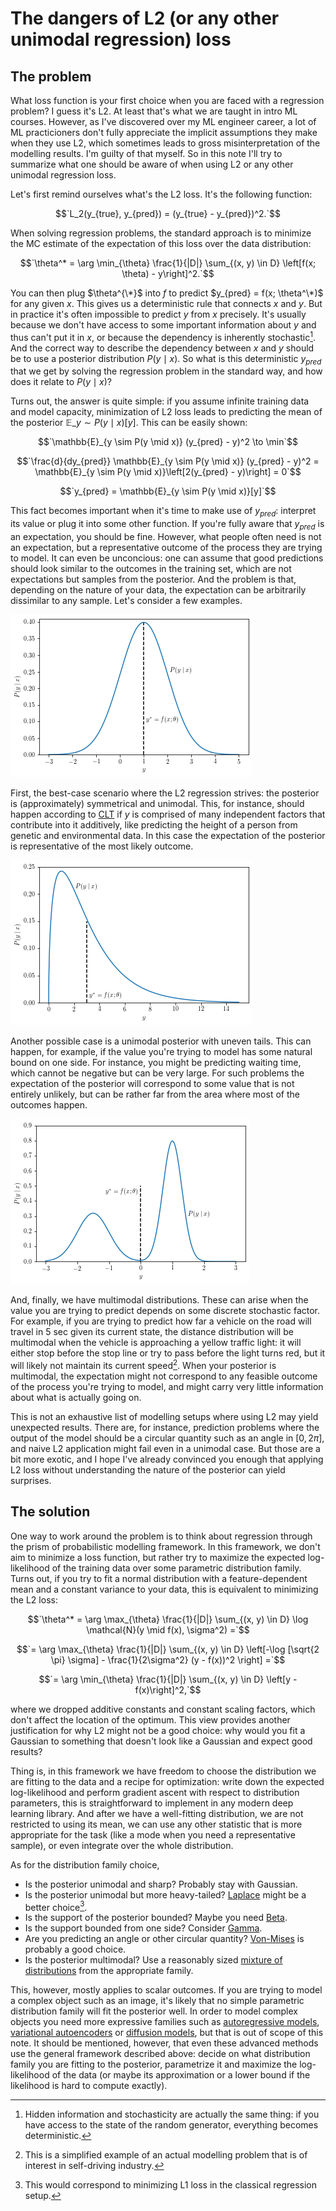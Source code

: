 # The dangers of L2 (or any other unimodal regression) loss

## The problem
What loss function is your first choice when you are faced with a regression problem? I guess it's L2. At least that's what we are taught in intro ML courses.
However, as I've discovered over my ML engineer career, a lot of ML practicioners don't fully appreciate the implicit assumptions they make
when they use L2,
which sometimes leads to gross misinterpretation of the modelling results. I'm guilty of that myself. So in this note I'll try to summarize what one should be aware of when using L2 or any other unimodal regression loss.

Let's first remind ourselves what's the L2 loss. It's the following function:

$$`L_2(y_{true}, y_{pred}) = (y_{true} - y_{pred})^2.`$$

When solving regression problems, the standard approach is to minimize the MC estimate of the expectation of this loss over the data distribution:

$$`\theta^* = \arg \min_{\theta} \frac{1}{|D|} \sum_{(x, y) \in D} \left[f(x; \theta) - y\right]^2.`$$

You can then plug $\theta^{\*}$ into $f$ to predict $y_{pred} = f(x; \theta^\*)$ for any given $x$.
This gives us a deterministic rule that connects $x$ and $y.$ But in practice it's often impossible to predict $y$ from $x$ precisely.
It's usually because we don't have access to some important information about $y$ and thus can't put it in $x$, or because the dependency is inherently stochastic[^1].
And the correct way to describe the dependency between $x$ and $y$ should be to use a posterior distribution $P(y \mid x)$.
So what is this deterministic $y_{pred}$ that we get by solving the regression problem in the standard way, and how does it relate to $P(y \mid x)$?

Turns out, the answer is quite simple: if you assume infinite training data and model capacity,
minimization of L2 loss leads to predicting the mean of the posterior $\mathbb{E}\_{y \sim P(y \mid x)}[y]$.
This can be easily shown:

$$`\mathbb{E}_{y \sim P(y \mid x)} (y_{pred} - y)^2 \to \min`$$

$$`\frac{d}{dy_{pred}} \mathbb{E}_{y \sim P(y \mid x)} (y_{pred} - y)^2 = \mathbb{E}_{y \sim P(y \mid x)}\left[2(y_{pred} - y)\right] = 0`$$

$$`y_{pred} = \mathbb{E}_{y \sim P(y \mid x)}[y]`$$

This fact becomes important when it's time to make use of $y_{pred}$: interpret its value or plug it into some other function.
If you're fully aware that $y_{pred}$ is an expectation, you should be fine.
However, what people often need is not an expectation, but a representative outcome of the process they are trying to model.
It can even be unconcious: one can assume that good predictions should look similar to the outcomes in the training set,
which are not expectations but samples from the posterior.
And the problem is that, depending on the nature of your data, the expectation can be arbitrarily dissimilar to any sample. Let's consider a few examples.

![A symmetrical unimodal posterior](/images/dangers-of-l2-loss/posterior_unimodal_symmetric.png)

First, the best-case scenario where the L2 regression strives: the posterior is (approximately) symmetrical and unimodal. This, for instance, should happen according to [CLT](https://en.wikipedia.org/wiki/Central_limit_theorem) if $y$ is comprised of many independent factors that contribute into it additively, like predicting the height of a person from genetic and environmental data.
In this case the expectation of the posterior is representative of the most likely outcome.

![A skewed unimodal posterior](/images/dangers-of-l2-loss/posterior_unimodal_skewed.png)

Another possible case is a unimodal posterior with uneven tails. This can happen, for example, if the value you're trying to model has some natural bound on one side.
For instance, you might be predicting waiting time, which cannot be negative but can be very large.
For such problems the expectation of the posterior will correspond to some value that is not entirely unlikely, but can be rather far from the area where most of the outcomes happen.

![A multimodal posterior](/images/dangers-of-l2-loss/posterior_multimodal.png)

And, finally, we have multimodal distributions. These can arise when the value you are trying to predict depends on some discrete stochastic factor.
For example, if you are trying to predict how far a vehicle on the road will travel in 5 sec given its current state, the distance distribution will be multimodal when the vehicle is approaching a yellow traffic light:
it will either stop before the stop line or try to pass before the light turns red, but it will likely not maintain its current speed[^2].
When your posterior is multimodal, the expectation might not correspond to any feasible outcome of the process you're trying to model,
and might carry very little information about what is actually going on.

This is not an exhaustive list of modelling setups where using L2 may yield unexpected results.
There are, for instance, prediction problems where the output of the model should be a circular quantity such as an angle in $[0, 2\pi]$, and naive L2 application might fail even in a unimodal case.
But those are a bit more exotic, and I hope I've already convinced you enough that applying L2 loss without understanding the nature of the posterior can yield surprises.

## The solution

One way to work around the problem is to think about regression through the prism of probabilistic modelling framework. In this framework, we don't aim to minimize a loss function, but rather try to maximize the expected log-likelihood of the training data over some parametric distribution family. Turns out, if you try to fit a normal distribution with a feature-dependent mean and a constant variance to your data, this is equivalent to minimizing the L2 loss:

$$`\theta^* = \arg \max_{\theta} \frac{1}{|D|} \sum_{(x, y) \in D} \log \mathcal{N}(y \mid f(x), \sigma^2) =`$$

$$`= \arg \max_{\theta} \frac{1}{|D|} \sum_{(x, y) \in D} \left[-\log [\sqrt{2 \pi} \sigma] - \frac{1}{2\sigma^2} (y - f(x))^2 \right] =`$$

$$`= \arg \min_{\theta} \frac{1}{|D|} \sum_{(x, y) \in D} \left[y - f(x)\right]^2,`$$

where we dropped additive constants and constant scaling factors, which don't affect the location of the optimum. This view provides another justification for why L2 might not be a good choice:
why would you fit a Gaussian to something that doesn't look like a Gaussian and expect good results?

Thing is, in this framework we have freedom to choose the distribution we are fitting to the data and a recipe for optimization: write down the expected log-likelihood and perform gradient ascent with respect to distribution parameters, this is straightforward to implement in any modern deep learning library.
And after we have a well-fitting distribution, we are not restricted to using its mean, we can use any other statistic that is more appropriate for the task (like a mode when you need a representative sample), or even integrate over the whole distribution.

As for the distribution family choice,
* Is the posterior unimodal and sharp? Probably stay with Gaussian.
* Is the posterior unimodal but more heavy-tailed? [Laplace](https://en.wikipedia.org/wiki/Laplace_distribution) might be a better choice[^3].
* Is the support of the posterior bounded? Maybe you need [Beta](https://en.wikipedia.org/wiki/Beta_distribution).
* Is the support bounded from one side? Consider [Gamma](https://en.wikipedia.org/wiki/Gamma_distribution).
* Are you predicting an angle or other circular quantity? [Von-Mises](https://en.wikipedia.org/wiki/Von_Mises_distribution) is probably a good choice.
* Is the posterior multimodal? Use a reasonably sized [mixture of distributions](https://en.wikipedia.org/wiki/Mixture_distribution) from the appropriate family.

This, however, mostly applies to scalar outcomes. If you are trying to model a complex object such as an image, it's likely that no simple parametric distribution family will fit the posterior well. In order to model complex objects you need more expressive families such as [autoregressive models](https://deepgenerativemodels.github.io/notes/autoregressive/), [variational autoencoders](https://deepgenerativemodels.github.io/notes/vae/) or [diffusion models](https://lilianweng.github.io/posts/2021-07-11-diffusion-models/), but that is out of scope of this note. It should be mentioned, however, that even these advanced methods use the general framework described above: decide on what distribution family you are fitting to the posterior, parametrize it and maximize the log-likelihood of the data (or maybe its approximation or a lower bound if the likelihood is hard to compute exactly).

[^1]: Hidden information and stochasticity are actually the same thing: if you have access to the state of the random generator, everything becomes deterministic.
[^2]: This is a simplified example of an actual modelling problem that is of interest in self-driving industry.
[^3]: This would correspond to minimizing L1 loss in the classical regression setup.

